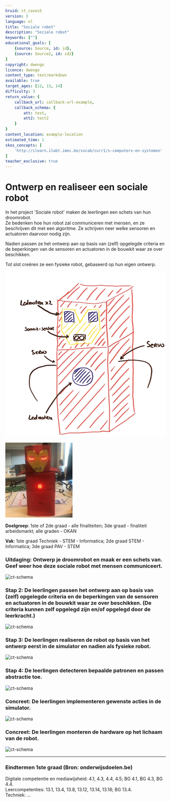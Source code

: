 ```yaml
---
hruid: ct_cases5
version: 3
language: nl
title: "Sociale robot"
description: "Sociale robot"
keywords: [""]
educational_goals: [
    {source: Source, id: id}, 
    {source: Source2, id: id2}
]
copyright: dwengo
licence: dwengo
content_type: text/markdown
available: true
target_ages: [12, 13, 14]
difficulty: 3
return_value: {
    callback_url: callback-url-example,
    callback_schema: {
        att: test,
        att2: test2
    }
}
content_location: example-location
estimated_time: 1
skos_concepts: [
    'http://ilearn.ilabt.imec.be/vocab/curr1/s-computers-en-systemen'
]
teacher_exclusive: true
---
```

# Ontwerp en realiseer een sociale robot
In het project 'Sociale robot' maken de leerlingen een schets van hun droomrobot.<br>Ze bedenken hoe hun robot zal communiceren met mensen, en ze beschrijven dit met een algoritme. Ze schrijven neer welke sensoren en actuatoren daarvoor nodig zijn. 

Nadien passen ze het ontwerp aan op basis van (zelf) opgelegde criteria en de beperkingen van de sensoren en actuatoren in de bouwkit waar ze over beschikken. <br>

Tot slot creëren ze een fysieke robot, gebaseerd op hun eigen ontwerp. 

![Ontwerp](schetsontwerp.png)

![Fysieke robot](ironman.jpg)

**Doelgroep**: 1ste of 2de graad - alle finaliteiten; 3de graad - finaliteit arbeidsmarkt; alle graden - OKAN

**Vak**: 1ste graad Techniek - STEM - Informatica; 2de graad STEM - Informatica; 3de graad PAV - STEM

### Uitdaging: Ontwerp je droomrobot en maak er een schets van. Geef weer hoe deze sociale robot met mensen communiceert.

![ct-schema](@learning-object/m_ct_cases5/nl/3)

### Stap 2: De leerlingen passen het ontwerp aan op basis van (zelf) opgelegde criteria en de beperkingen van de sensoren en actuatoren in de bouwkit waar ze over beschikken. (De criteria kunnen zelf opgelegd zijn en/of opgelegd door de leerkracht.)

![ct-schema](@learning-object/m_ct_cases5b/nl/3)

### Stap 3: De leerlingen realiseren de robot op basis van het ontwerp eerst in de simulator en nadien als fysieke robot.

![ct-schema](@learning-object/m_ct_cases5c/nl/3)

### Stap 4: De leerlingen detecteren bepaalde patronen en passen abstractie toe.

![ct-schema](@learning-object/m_ct_cases5d/nl/3)

### Concreet: De leerlingen implementeren gewenste acties in de simulator.

![ct-schema](@learning-object/m_ct_cases5e/nl/3)

### Concreet: De leerlingen monteren de hardware op het lichaam van de robot.

![ct-schema](@learning-object/m_ct_cases5f/nl/3)

---------------------------------

### Eindtermen 1ste graad (Bron: onderwijsdoelen.be)

Digitale competentie en mediawijsheid: 4.1, 4.3, 4.4, 4.5; BG 4.1, BG 4.3, BG 4.4.<br>
Leercompetenties: 13.1, 13.4, 13.8, 13.12, 13.14, 13.18; BG 13.4.<br>
Techniek: ...
